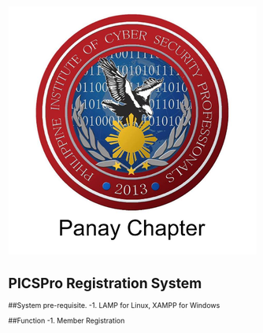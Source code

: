 ![PICSPRO](https://raw.githubusercontent.com/fr4nc1stein/picspro/master/assets/images/logo.jpg)
# PICSPro Registration System

##System pre-requisite.
-1. LAMP for Linux, XAMPP for Windows

##Function
-1.  Member Registration
